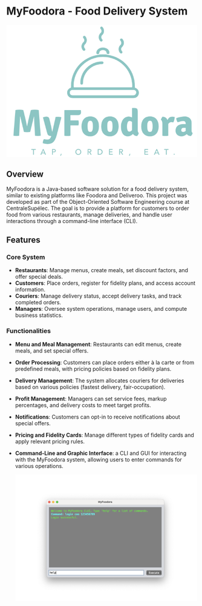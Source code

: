 # MyFoodora - Food Delivery System

  ![logo](logo.png)

## Overview

MyFoodora is a Java-based software solution for a food delivery system, similar to existing platforms like Foodora and Deliveroo. This project was developed as part of the Object-Oriented Software Engineering course at CentraleSupélec. The goal is to provide a platform for customers to order food from various restaurants, manage deliveries, and handle user interactions through a command-line interface (CLI).

## Features

### Core System
- **Restaurants**: Manage menus, create meals, set discount factors, and offer special deals.
- **Customers**: Place orders, register for fidelity plans, and access account information.
- **Couriers**: Manage delivery status, accept delivery tasks, and track completed orders.
- **Managers**: Oversee system operations, manage users, and compute business statistics.

### Functionalities
- **Menu and Meal Management**: Restaurants can edit menus, create meals, and set special offers.
- **Order Processing**: Customers can place orders either à la carte or from predefined meals, with pricing policies based on fidelity plans.
- **Delivery Management**: The system allocates couriers for deliveries based on various policies (fastest delivery, fair-occupation).
- **Profit Management**: Managers can set service fees, markup percentages, and delivery costs to meet target profits.
- **Notifications**: Customers can opt-in to receive notifications about special offers.
- **Pricing and Fidelity Cards**: Manage different types of fidelity cards and apply relevant pricing rules.
- **Command-Line and Graphic Interface**: a CLI and GUI for interacting with the MyFoodora system, allowing users to enter commands for various operations.


  ![Screen](gui.png)

